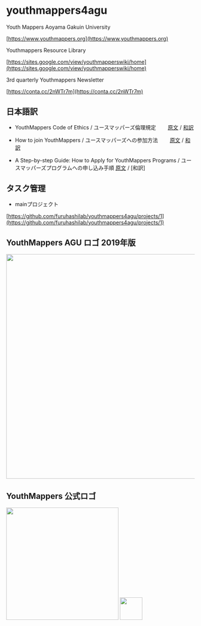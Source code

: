 # youthmappers4agu
Youth Mappers Aoyama Gakuin University

[https://www.youthmappers.org](https://www.youthmappers.org)

Youthmappers Resource Library

[https://sites.google.com/view/youthmapperswiki/home](https://sites.google.com/view/youthmapperswiki/home)

3rd quarterly Youthmappers Newsletter

[https://conta.cc/2nWTr7m](https://conta.cc/2nWTr7m)

<h2>日本語訳</h2>

+ YouthMappers Code of Ethics /  ユースマッパーズ倫理規定
　　[原文](https://github.com/furuhashilab/youthmappers4agu/blob/master/docs/YouthMappers%20Code%20of%20Ethics.pdf) / [和訳](https://github.com/furuhashilab/youthmappers4agu/blob/master/docs/Wcodeof.md)

+ How to join YouthMappers /  ユースマッパーズへの参加方法
　　[原文](https://github.com/furuhashilab/youthmappers4agu/blob/master/docs/How%20to%20join%20YouthMappers.md) /  [和訳](https://github.com/furuhashilab/youthmappers4agu/blob/master/docs/Whowto.md)

+ A Step-by-step Guide: How to Apply for YouthMappers Programs /  ユースマッパーズプログラムへの申し込み手順
[原文](https://github.com/furuhashilab/youthmappers4agu/blob/master/docs/A%20Step-by-Step%20Guide_%20How%20to%20Apply%20for%20YouthMappers%20Programs.pdf) / [和訳]
　　


## タスク管理
* mainプロジェクト

[https://github.com/furuhashilab/youthmappers4agu/projects/1](https://github.com/furuhashilab/youthmappers4agu/projects/1)



## YouthMappers AGU ロゴ 2019年版

<img src="https://user-images.githubusercontent.com/416977/69696062-d7c7a600-1121-11ea-86e4-f2a18122aa82.jpg" width="600">


## YouthMappers 公式ロゴ

<img src="https://user-images.githubusercontent.com/416977/69695240-f8423100-111e-11ea-9fc5-167d00c20264.jpg" width="300">

<img src="https://user-images.githubusercontent.com/416977/69695243-f9735e00-111e-11ea-89e1-d4fe24ca0643.jpg" width="60">

